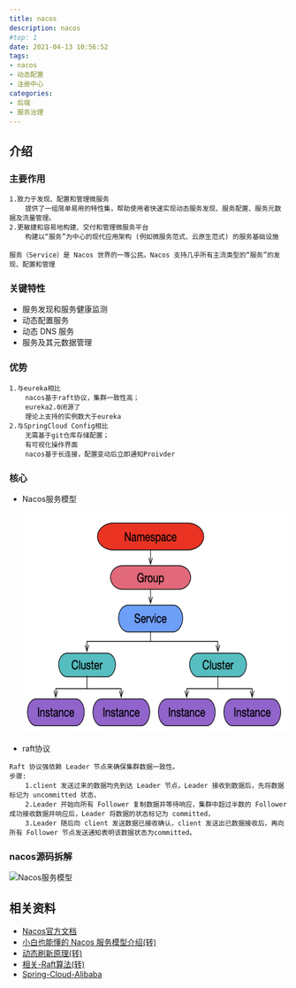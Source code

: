 ```yaml
---
title: nacos
description: nacos
#top: 1
date: 2021-04-13 10:56:52
tags:
- nacos
- 动态配置
- 注册中心
categories:
- 后端
- 服务治理
---
```


## 介绍
### 主要作用
```textmate
1.致力于发现、配置和管理微服务
    提供了一组简单易用的特性集，帮助使用者快速实现动态服务发现、服务配置、服务元数据及流量管理。
2.更敏捷和容易地构建、交付和管理微服务平台
    构建以“服务”为中心的现代应用架构 (例如微服务范式、云原生范式) 的服务基础设施

服务（Service）是 Nacos 世界的一等公民。Nacos 支持几乎所有主流类型的“服务”的发现、配置和管理
```
### 关键特性
- 服务发现和服务健康监测
- 动态配置服务
- 动态 DNS 服务
- 服务及其元数据管理

### 优势
```textmate
1.与eureka相比
    nacos基于raft协议，集群一致性高；
    eureka2.0闭源了
    理论上支持的实例数大于eureka
2.与SpringCloud Config相比
    无需基于git仓库存储配置；
    有可视化操作界面
    nacos基于长连接，配置变动后立即通知Proivder
```

### 核心
- Nacos服务模型

    <img alt="Nacos服务模型" width="600px" height="400px" src="https://raw.githubusercontent.com/im-fan/fan-pic/release/imagesnacos-server-module.jpg"/>

- raft协议
```textmate
Raft 协议强依赖 Leader 节点来确保集群数据一致性。
步骤:
    1.client 发送过来的数据均先到达 Leader 节点，Leader 接收到数据后，先将数据标记为 uncommitted 状态，
    2.Leader 开始向所有 Follower 复制数据并等待响应，集群中超过半数的 Follower 成功接收数据并响应后，Leader 将数据的状态标记为 committed，
    3.Leader 随后向 client 发送数据已接收确认，client 发送出已数据接收后，再向所有 Follower 节点发送通知表明该数据状态为committed。
```

### nacos源码拆解

  <img alt="Nacos服务模型" width="600px" height="400px" src="/docImg/nacos源码.png"/>

## 相关资料
- [Nacos官方文档](https://nacos.io/zh-cn/docs/what-is-nacos.html)
- [小白也能懂的 Nacos 服务模型介绍(转)](https://mp.weixin.qq.com/s/S8HI7DG5v9C2IfjXtkVjuQ)
- [动态刷新原理(转)](https://blog.csdn.net/wangwei19871103/article/details/105775039/)
- [相关-Raft算法(转)](https://www.baidu.com/s?ie=UTF-8&wd=Raft%E7%AE%97%E6%B3%95)
- [Spring-Cloud-Alibaba](https://github.com/alibaba/spring-cloud-alibaba/wiki)
